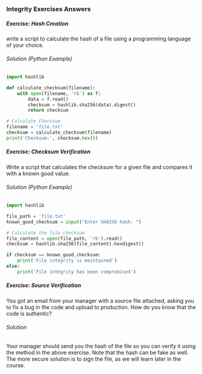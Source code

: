 ### Integrity Exercises Answers

##### Exercise: Hash Creation
write a script to calculate the hash of a file using a programming language of your choice. 

###### Solution (Python Example)
```python
import hashlib

def calculate_checksum(filename):
    with open(filename, 'rb') as f:
        data = f.read()
        checksum = hashlib.sha256(data).digest()
        return checksum

# Calculate Checksum
filename = 'file.txt'
checksum = calculate_checksum(filename)
print('Checksum:', checksum.hex())
```

##### Exercise: Checksum Verification

Write a script that calculates the checksum for a given file and compares it with a known good value.

###### Solution (Python Example)

```python
import hashlib

file_path = 'file.txt'
known_good_checksum = input("Enter SHA256 hash: ")

# Calculate the file checksum
file_content = open(file_path, 'rb').read()
checksum = hashlib.sha256(file_content).hexdigest()

if checksum == known_good_checksum:
    print('File integrity is maintained')
else:
    print('File integrity has been compromised')
```

##### Exercise: Source Verification

You got an email from your manager with a source file attached, asking you to fix a bug in the code and upload to production. How do you know that the code is authentic?

###### Solution 

Your manager should send you the hash of the file so you can verify it using the method in the above exercise. Note that the hash can be fake as well. The more secure solution is to sign the file, as we will learn later in the course. 

